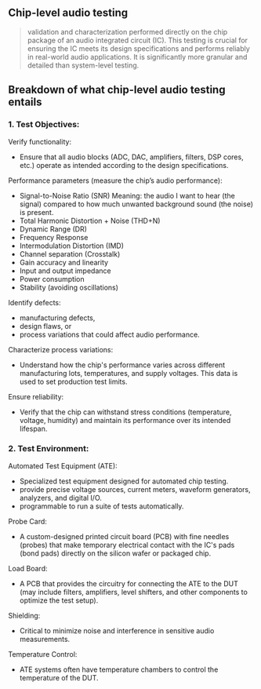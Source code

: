 ## Chip-level audio testing 


> validation and characterization performed directly on the chip package of an audio integrated circuit (IC). 
> This testing is crucial for ensuring the IC meets its design specifications and performs reliably in real-world audio applications. 
> It is significantly more granular and detailed than system-level testing.

## Breakdown of what chip-level audio testing entails

### 1. Test Objectives:

Verify functionality: 
*  Ensure that all audio blocks (ADC, DAC, amplifiers, filters, DSP cores, etc.) operate as intended according to the design specifications.

Performance parameters (measure the chip’s audio performance): 
* Signal-to-Noise Ratio (SNR) Meaning: the audio I want to hear (the signal) compared to how much unwanted background sound (the noise) is present. 
* Total Harmonic Distortion + Noise (THD+N)
* Dynamic Range (DR)
* Frequency Response
* Intermodulation Distortion (IMD)
* Channel separation (Crosstalk)
* Gain accuracy and linearity
* Input and output impedance
* Power consumption
* Stability (avoiding oscillations)

Identify defects: 
* manufacturing defects,
* design flaws, or
* process variations that could affect audio performance.

Characterize process variations: 
* Understand how the chip's performance varies across different manufacturing lots, temperatures, and supply voltages. This data is used to set production test limits.

Ensure reliability: 
* Verify that the chip can withstand stress conditions (temperature, voltage, humidity) and maintain its performance over its intended lifespan.

### 2. Test Environment:

Automated Test Equipment (ATE): 
* Specialized test equipment designed for automated chip testing. 
* provide precise voltage sources, current meters, waveform generators, analyzers, and digital I/O. 
* programmable to run a suite of tests automatically.

Probe Card: 
* A custom-designed printed circuit board (PCB) with fine needles (probes) that make temporary electrical contact with the IC's pads (bond pads) directly on the silicon wafer or packaged chip.

Load Board: 
* A PCB that provides the circuitry for connecting the ATE to the DUT (may include filters, amplifiers, level shifters, and other components to optimize the test setup).

Shielding: 
* Critical to minimize noise and interference in sensitive audio measurements. 

Temperature Control: 
* ATE systems often have temperature chambers to control the temperature of the DUT.
